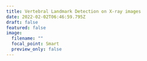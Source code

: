 ```yaml
---
title: Vertebral Landmark Detection on X-ray images
date: 2022-02-02T06:46:59.795Z
draft: false
featured: false
image:
  filename: ""
  focal_point: Smart
  preview_only: false
---
```

